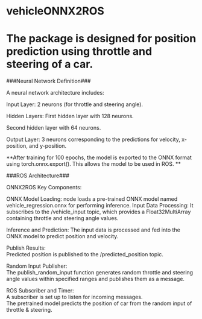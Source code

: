 # vehicleONNX2ROS  
  
  
# The package is designed for position prediction using throttle and steering of a car. #


###Neural Network Definition###

A neural network architecture includes:

Input Layer: 2 neurons (for throttle and steering angle).

Hidden Layers:
First hidden layer with 128 neurons.

Second hidden layer with 64 neurons.

Output Layer: 3 neurons corresponding to the predictions for velocity, x-position, and y-position.


**After training for 100 epochs, the model is exported to the ONNX format using torch.onnx.export(). This allows the model to be used in ROS. **


###ROS Architecture###

ONNX2ROS Key Components:

ONNX Model Loading: node loads a pre-trained ONNX model named vehicle_regression.onnx for performing inference.
Input Data Processing: It subscribes to the /vehicle_input topic, which provides a Float32MultiArray containing throttle and steering angle values.

Inference and Prediction:
The input data is processed and fed into the ONNX model to predict position and velocity.

Publish Results:  
Predicted position is published to the /predicted_position topic.


Random Input Publisher:  
The publish_random_input function generates random throttle and steering angle values within specified ranges and publishes them as a message.


ROS Subscriber and Timer:  
A subscriber is set up to listen for incoming messages.  
The pretrained model predicts the position of car from the random input of throttle & steering.

